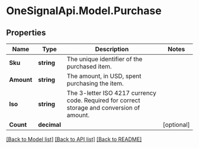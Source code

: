 # OneSignalApi.Model.Purchase

## Properties

Name | Type | Description | Notes
------------ | ------------- | ------------- | -------------
**Sku** | **string** | The unique identifier of the purchased item. | 
**Amount** | **string** | The amount, in USD, spent purchasing the item. | 
**Iso** | **string** | The 3-letter ISO 4217 currency code. Required for correct storage and conversion of amount. | 
**Count** | **decimal** |  | [optional] 

[[Back to Model list]](../README.md#documentation-for-models) [[Back to API list]](../README.md#documentation-for-api-endpoints) [[Back to README]](../README.md)

